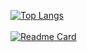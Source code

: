 [![Top Langs](https://github-readme-stats.vercel.app/api/top-langs/?username=nathancheshire&layout=compact&theme=radical)](https://github.com/anuraghazra/github-readme-stats)
<br>
<br>
[![Readme Card](https://github-readme-stats.vercel.app/api/pin/?username=nathancheshire&repo=cyder&theme=radical)](https://github.com/anuraghazra/github-readme-stats)
<br>
<br>
